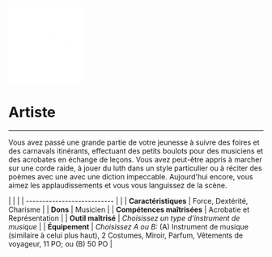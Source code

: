 <div class="icon-container">
  <img src="_media/historiques/artiste.png" alt="Artiste" class="icon-title" data-no-zoom />

# Artiste <!-- {docsify-ignore} -->

</div>

---

<div class="texte-intro">
  <p>Vous avez passé une grande partie de votre jeunesse à suivre des foires et des carnavals itinérants, effectuant des petits boulots pour des musiciens et des acrobates en échange de leçons. Vous avez peut-être appris à marcher sur une corde raide, à jouer du luth dans un style particulier ou à réciter des poèmes avec une avec une diction impeccable. Aujourd'hui encore, vous aimez les applaudissements et vous vous languissez de la scène.</p>
</div>

| | |
| --------------------------- | |
| **Caractéristiques** | Force, Dextérité, Charisme |
| **Dons** | Musicien |
| **Compétences maîtrisées** | Acrobatie et Représentation |
| **Outil maîtrisé** | *Choisissez un type d'instrument de musique* |
| **Équipement** | *Choisissez A ou B:* (A) Instrument de musique (similaire à celui plus haut), 2 Costumes, Miroir, Parfum, Vêtements de voyageur, 11 PO; ou (B) 50 PO |
